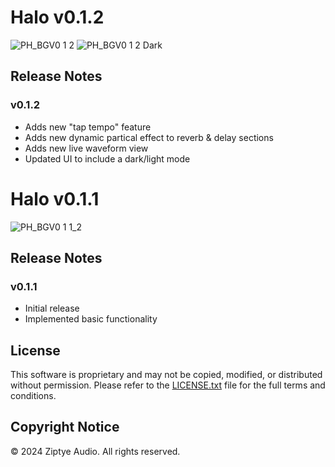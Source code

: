 # Halo v0.1.2

![PH_BGV0 1 2](https://github.com/ziptye/Halo/assets/105367626/bacf9934-0ee9-46df-ba10-98b48bbabc5e)
![PH_BGV0 1 2 Dark](https://github.com/ziptye/Halo/assets/105367626/9b29e0b8-fec1-44fd-b6f5-018bccc35a3b)

## Release Notes

### v0.1.2

- Adds new "tap tempo" feature
- Adds new dynamic partical effect to reverb & delay sections
- Adds new live waveform view
- Updated UI to include a dark/light mode

# Halo v0.1.1

![PH_BGV0 1 1_2](https://github.com/ziptye/Halo/assets/105367626/3d995ce0-654a-4019-a1f1-3d347c39ccf5)

## Release Notes

### v0.1.1

- Initial release
- Implemented basic functionality

## License

This software is proprietary and may not be copied, modified, or distributed without permission. Please refer to the [LICENSE.txt](LICENSE.txt) file for the full terms and conditions.

## Copyright Notice

© 2024 Ziptye Audio. All rights reserved.
